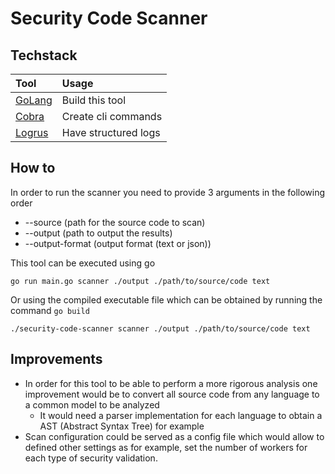 # Security Code Scanner

## Techstack

| Tool                                         | Usage                |
| :------------------------------------------- | :------------------- |
| [GoLang](https://go.dev/)                    | Build this tool      |
| [Cobra](https://github.com/spf13/cobra)      | Create cli commands  |
| [Logrus](https://github.com/sirupsen/logrus) | Have structured logs |

## How to

In order to run the scanner you need to provide 3 arguments in the following order

- --source (path for the source code to scan)
- --output (path to output the results)
- --output-format (output format (text or json))

This tool can be executed using go

`go run main.go scanner ./output ./path/to/source/code text`

Or using the compiled executable file which can be obtained by running the command `go build`

`./security-code-scanner scanner ./output ./path/to/source/code text`

## Improvements

- In order for this tool to be able to perform a more rigorous analysis one improvement would be to convert all source code from any language to a common model to be analyzed
  - It would need a parser implementation for each language to obtain a AST (Abstract Syntax Tree) for example
- Scan configuration could be served as a config file which would allow to defined other settings as for example, set the number of workers for each type of security validation. 